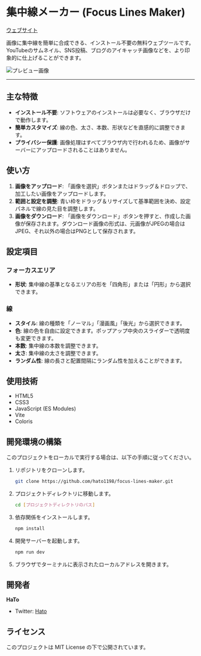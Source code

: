 # 集中線メーカー (Focus Lines Maker)

[ウェブサイト](https://focus-lines-maker.vercel.app/)

画像に集中線を簡単に合成できる、インストール不要の無料ウェブツールです。
YouTubeのサムネイル、SNS投稿、ブログのアイキャッチ画像などを、より印象的に仕上げることができます。

![プレビュー画像](./src/public/ogp.png)

---

## 主な特徴

- **インストール不要**: ソフトウェアのインストールは必要なく、ブラウザだけで動作します。
- **簡単カスタマイズ**: 線の色、太さ、本数、形状などを直感的に調整できます。
- **プライバシー保護**: 画像処理はすべてブラウザ内で行われるため、画像がサーバーにアップロードされることはありません。


## 使い方

1.  **画像をアップロード**: 「画像を選択」ボタンまたはドラッグ＆ドロップで、加工したい画像をアップロードします。
2.  **範囲と設定を調整**: 青い枠をドラッグ＆リサイズして基準範囲を決め、設定パネルで線の見た目を調整します。
3.  **画像をダウンロード**: 「画像をダウンロード」ボタンを押すと、作成した画像が保存されます。ダウンロード画像の形式は、元画像がJPEGの場合はJPEG、それ以外の場合はPNGとして保存されます。


## 設定項目

### フォーカスエリア
- **形状**: 集中線の基準となるエリアの形を「四角形」または「円形」から選択できます。

### 線
- **スタイル**: 線の種類を「ノーマル」「漫画風」「後光」から選択できます。
- **色**: 線の色を自由に設定できます。ポップアップ中央のスライダーで透明度も変更できます。
- **本数**: 集中線の本数を調整できます。
- **太さ**: 集中線の太さを調整できます。
- **ランダム性**: 線の長さと配置間隔にランダム性を加えることができます。


## 使用技術

- HTML5
- CSS3
- JavaScript (ES Modules)
- Vite
- Coloris


## 開発環境の構築

このプロジェクトをローカルで実行する場合は、以下の手順に従ってください。

1.  リポジトリをクローンします。
    ```bash
    git clone https://github.com/hato1198/focus-lines-maker.git
    ```

2.  プロジェクトディレクトリに移動します。
    ```bash
    cd [プロジェクトディレクトリのパス]
    ```

3.  依存関係をインストールします。
    ```bash
    npm install
    ```

4.  開発サーバーを起動します。
    ```bash
    npm run dev
    ```

5.  ブラウザでターミナルに表示されたローカルアドレスを開きます。


## 開発者

**HaTo**
- Twitter: [Hato](https://twitter.com/hato_1198_ui)


## ライセンス

このプロジェクトは MIT License の下で公開されています。
